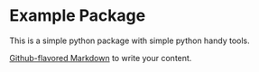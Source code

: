 # Example Package

This is a simple python package with simple python handy tools.

[Github-flavored Markdown](https://guides.github.com/features/mastering-markdown/)
to write your content.